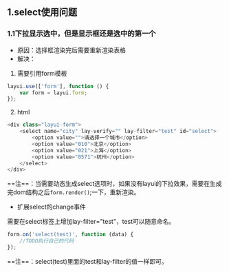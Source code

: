 ## 1.select使用问题

### 1.1下拉显示选中，但是显示框还是选中的第一个

- 原因：选择框渲染完后需要重新渲染表格
- 解决：

1. 需要引用form模板

```js
layui.use(['form'], function () {
    var form = layui.form;
});
```

2. html

```js
<div class="layui-form">
    <select name="city" lay-verify="" lay-filter="test" id="select">
        <option value="">请选择一个城市</option>
        <option value="010">北京</option>
        <option value="021">上海</option>
        <option value="0571">杭州</option>
    </select>
</div>
```

==注==：当需要动态生成select选项时，如果没有layui的下拉效果，需要在生成完dom结构之后`form.render()`;一下，重新渲染。

- 扩展select的change事件

需要在select标签上增加lay-filter="test"，test可以随意命名。

```js
form.on('select(test)', function (data) {
    //TODO执行自己的代码
});
```

==注==：select(test)里面的test和lay-filter的值一样即可。